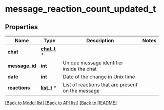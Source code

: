 # message_reaction_count_updated_t

## Properties
Name | Type | Description | Notes
------------ | ------------- | ------------- | -------------
**chat** | [**chat_t**](chat.md) \* |  | 
**message_id** | **int** | Unique message identifier inside the chat | 
**date** | **int** | Date of the change in Unix time | 
**reactions** | [**list_t**](reaction_count.md) \* | List of reactions that are present on the message | 

[[Back to Model list]](../README.md#documentation-for-models) [[Back to API list]](../README.md#documentation-for-api-endpoints) [[Back to README]](../README.md)


